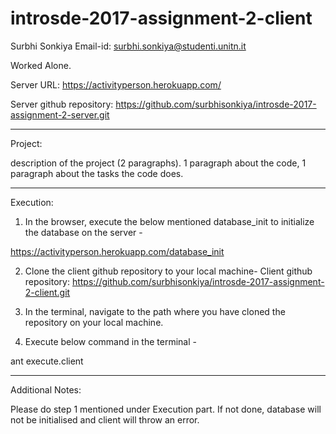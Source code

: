# introsde-2017-assignment-2-client

Surbhi Sonkiya
Email-id: surbhi.sonkiya@studenti.unitn.it

Worked Alone.

Server URL: https://activityperson.herokuapp.com/

Server github repository: https://github.com/surbhisonkiya/introsde-2017-assignment-2-server.git

******************************************************************************************************************************************

Project: 

description of the project (2 paragraphs). 1 paragraph about the code, 1 paragraph about the tasks the code does.

******************************************************************************************************************************************

Execution: 

1) In the browser, execute the below mentioned database_init to initialize the database on the server -

  https://activityperson.herokuapp.com/database_init

2) Clone the client github repository to your local machine-
Client github repository: https://github.com/surbhisonkiya/introsde-2017-assignment-2-client.git

3) In the terminal, navigate to the path where you have cloned the repository on your local machine. 
4) Execute below command in the terminal -

  ant execute.client

******************************************************************************************************************************************

Additional Notes: 

Please do step 1 mentioned under Execution part. If not done, database will not be initialised and client will throw an error.
